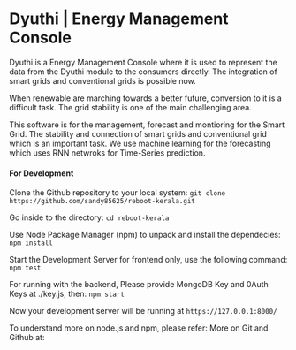 # Dyuthi | Energy Management Console

Dyuthi is a Energy Management Console where it is used to represent 
the data from the Dyuthi module to the consumers directly. The integration 
of smart grids and conventional grids is possible now.

When renewable are marching towards a better future, conversion to it is
a difficult task. The grid stability is one of the main challenging area.

This software is for the management, forecast and montioring for the Smart Grid.
The stability and connection of smart grids and conventional grid which is an
important task. We use machine learning for the forecasting which uses RNN netwroks
for Time-Series prediction.

#### For Development

Clone the Github repository to your local system:
`git clone https://github.com/sandy85625/reboot-kerala.git`

Go inside to the directory:
`cd reboot-kerala`

Use Node Package Manager (npm) to unpack and install the dependecies:
`npm install`

Start the Development Server for frontend only, use the following command:
`npm test`

For running with the backend, Please provide MongoDB Key and 0Auth Keys at ./key.js, then:
`npm start`

Now your development server will be running at `https://127.0.0.1:8000/`


To understand more on node.js and npm, please refer: 
More on Git and Github at: 
